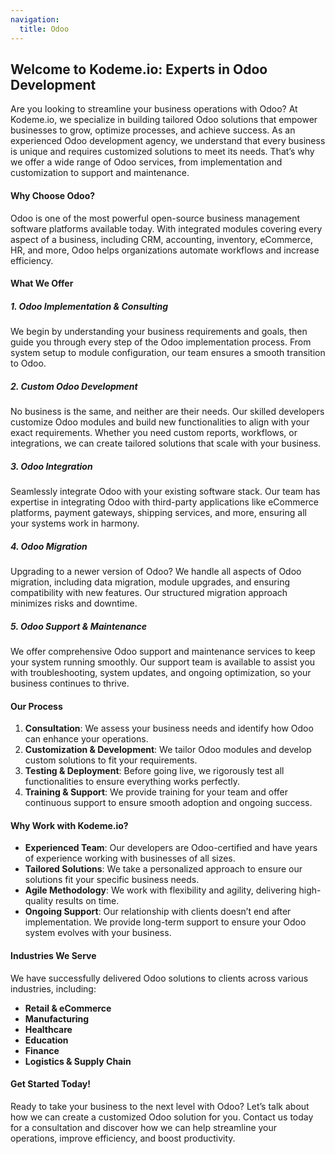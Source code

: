 ```yaml
---
navigation:
  title: Odoo
---
```


## Welcome to Kodeme.io: Experts in Odoo Development

Are you looking to streamline your business operations with Odoo? At Kodeme.io, we specialize in building tailored Odoo solutions that empower businesses to grow, optimize processes, and achieve success. As an experienced Odoo development agency, we understand that every business is unique and requires customized solutions to meet its needs. That’s why we offer a wide range of Odoo services, from implementation and customization to support and maintenance.

#### Why Choose Odoo?

Odoo is one of the most powerful open-source business management software platforms available today. With integrated modules covering every aspect of a business, including CRM, accounting, inventory, eCommerce, HR, and more, Odoo helps organizations automate workflows and increase efficiency.

#### What We Offer

##### 1. **Odoo Implementation & Consulting**

We begin by understanding your business requirements and goals, then guide you through every step of the Odoo implementation process. From system setup to module configuration, our team ensures a smooth transition to Odoo.

##### 2. **Custom Odoo Development**

No business is the same, and neither are their needs. Our skilled developers customize Odoo modules and build new functionalities to align with your exact requirements. Whether you need custom reports, workflows, or integrations, we can create tailored solutions that scale with your business.

##### 3. **Odoo Integration**

Seamlessly integrate Odoo with your existing software stack. Our team has expertise in integrating Odoo with third-party applications like eCommerce platforms, payment gateways, shipping services, and more, ensuring all your systems work in harmony.

##### 4. **Odoo Migration**

Upgrading to a newer version of Odoo? We handle all aspects of Odoo migration, including data migration, module upgrades, and ensuring compatibility with new features. Our structured migration approach minimizes risks and downtime.

##### 5. **Odoo Support & Maintenance**

We offer comprehensive Odoo support and maintenance services to keep your system running smoothly. Our support team is available to assist you with troubleshooting, system updates, and ongoing optimization, so your business continues to thrive.

#### Our Process

1. **Consultation**: We assess your business needs and identify how Odoo can enhance your operations.
2. **Customization & Development**: We tailor Odoo modules and develop custom solutions to fit your requirements.
3. **Testing & Deployment**: Before going live, we rigorously test all functionalities to ensure everything works perfectly.
4. **Training & Support**: We provide training for your team and offer continuous support to ensure smooth adoption and ongoing success.

#### Why Work with Kodeme.io?

- **Experienced Team**: Our developers are Odoo-certified and have years of experience working with businesses of all sizes.
- **Tailored Solutions**: We take a personalized approach to ensure our solutions fit your specific business needs.
- **Agile Methodology**: We work with flexibility and agility, delivering high-quality results on time.
- **Ongoing Support**: Our relationship with clients doesn’t end after implementation. We provide long-term support to ensure your Odoo system evolves with your business.

#### Industries We Serve

We have successfully delivered Odoo solutions to clients across various industries, including:

- **Retail & eCommerce**
- **Manufacturing**
- **Healthcare**
- **Education**
- **Finance**
- **Logistics & Supply Chain**

#### Get Started Today!

Ready to take your business to the next level with Odoo? Let’s talk about how we can create a customized Odoo solution for you. Contact us today for a consultation and discover how we can help streamline your operations, improve efficiency, and boost productivity.
